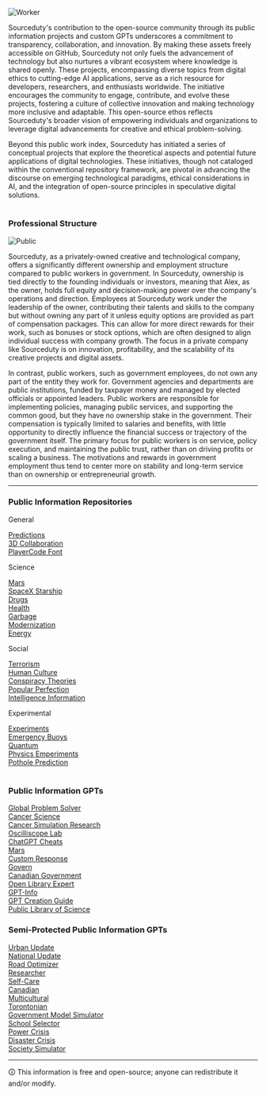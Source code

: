 ![Worker](https://github.com/sourceduty/Public_Work/assets/123030236/9fd05621-027d-48b9-bdc0-9108687561ba)

Sourceduty's contribution to the open-source community through its public information projects and custom GPTs underscores a commitment to transparency, collaboration, and innovation. By making these assets freely accessible on GitHub, Sourceduty not only fuels the advancement of technology but also nurtures a vibrant ecosystem where knowledge is shared openly. These projects, encompassing diverse topics from digital ethics to cutting-edge AI applications, serve as a rich resource for developers, researchers, and enthusiasts worldwide. The initiative encourages the community to engage, contribute, and evolve these projects, fostering a culture of collective innovation and making technology more inclusive and adaptable. This open-source ethos reflects Sourceduty's broader vision of empowering individuals and organizations to leverage digital advancements for creative and ethical problem-solving.

Beyond this public work index, Sourceduty has initiated a series of conceptual projects that explore the theoretical aspects and potential future applications of digital technologies. These initiatives, though not cataloged within the conventional repository framework, are pivotal in advancing the discourse on emerging technological paradigms, ethical considerations in AI, and the integration of open-source principles in speculative digital solutions.

#
### Professional Structure

![Public](https://github.com/user-attachments/assets/3fae7584-5ec2-4884-8b55-87ec92e51cbb)

Sourceduty, as a privately-owned creative and technological company, offers a significantly different ownership and employment structure compared to public workers in government. In Sourceduty, ownership is tied directly to the founding individuals or investors, meaning that Alex, as the owner, holds full equity and decision-making power over the company's operations and direction. Employees at Sourceduty work under the leadership of the owner, contributing their talents and skills to the company but without owning any part of it unless equity options are provided as part of compensation packages. This can allow for more direct rewards for their work, such as bonuses or stock options, which are often designed to align individual success with company growth. The focus in a private company like Sourceduty is on innovation, profitability, and the scalability of its creative projects and digital assets.

In contrast, public workers, such as government employees, do not own any part of the entity they work for. Government agencies and departments are public institutions, funded by taxpayer money and managed by elected officials or appointed leaders. Public workers are responsible for implementing policies, managing public services, and supporting the common good, but they have no ownership stake in the government. Their compensation is typically limited to salaries and benefits, with little opportunity to directly influence the financial success or trajectory of the government itself. The primary focus for public workers is on service, policy execution, and maintaining the public trust, rather than on driving profits or scaling a business. The motivations and rewards in government employment thus tend to center more on stability and long-term service than on ownership or entrepreneurial growth.

***

### Public Information Repositories

General

[Predictions](https://github.com/sourceduty/Predictions)
<br>
[3D Collaboration](https://github.com/sourceduty/3D_Collaboration)
<br>
[PlayerCode Font](https://github.com/sourceduty/PlayerCode)

Science

[Mars](https://github.com/sourceduty/Mars)
<br>
[SpaceX Starship](https://github.com/sourceduty/SpaceX_Starship)
<br>
[Drugs](https://github.com/sourceduty/Drugs)
<br>
[Health](https://github.com/sourceduty/Health)
<br>
[Garbage](https://github.com/sourceduty/Garbage)
<br>
[Modernization](https://github.com/sourceduty/Modernization)
<br>
[Energy](https://github.com/sourceduty/Energy)

Social

[Terrorism](https://github.com/sourceduty/Terrorism)
<br>
[Human Culture](https://github.com/sourceduty/Human_Culture)
<br>
[Conspiracy Theories](https://github.com/sourceduty/Conspiracy_Theory)
<br>
[Popular Perfection](https://github.com/sourceduty/Popular_Perfection)
<br>
[Intelligence Information](https://github.com/sourceduty/Intelligence_Information)

Experimental

[Experiments](https://github.com/sourceduty/Experiments)
<br>
[Emergency Buoys](https://github.com/sourceduty/Emergency_Buoys)
<br>
[Quantum](https://github.com/sourceduty/Quantum)
<br>
[Physics Emperiments](https://github.com/sourceduty/Physics_Experiments)
<br>
[Pothole Prediction](https://github.com/sourceduty/Pothole_Prediction)

#
### Public Information GPTs

[Global Problem Solver](https://chat.openai.com/g/g-2sjHPTA5y-global-problem-solver)
<br>
[Cancer Science](https://chat.openai.com/g/g-ALM4A85O7-cancer-science)
<br>
[Cancer Simulation Research](https://chat.openai.com/g/g-rJ2Onux8b-cancer-simulation-research)
<br>
[Oscilliscope Lab](https://chat.openai.com/g/g-nzY4ZwhO3-oscilloscope-lab)
<br>
[ChatGPT Cheats](https://chat.openai.com/g/g-Zvkwt2Zkr-chatgpt-cheats)
<br>
[Mars](https://chat.openai.com/g/g-aLfw9aF2J-mars)
<br>
[Custom Response](https://chat.openai.com/g/g-hQUalsSXM-custom-response)
<br>
[Govern](https://chat.openai.com/g/g-KwFofUds3-govern)
<br>
[Canadian Government](https://chat.openai.com/g/g-578CEKmsA-canadian-government)
<br>
[Open Library Expert](https://chat.openai.com/g/g-dhqKoecAp-open-library-expert)
<br>
[GPT-Info](https://chat.openai.com/g/g-ntdzmhh6s-gpt-info)
<br>
[GPT Creation Guide](https://chat.openai.com/g/g-GoLkguGSc-gpt-creation-guide)
<br>
[Public Library of Science](https://chat.openai.com/g/g-61QxqC9vW-public-library-of-science)

### Semi-Protected Public Information GPTs

[Urban Update](https://chat.openai.com/g/g-87Dl1RabQ-urban-update)
<br>
[National Update](https://chat.openai.com/g/g-IcqboO1QQ-national-update)
<br>
[Road Optimizer](https://chat.openai.com/g/g-LjAxDdlH9-road-optimizer)
<br>
[Researcher](https://chat.openai.com/g/g-YBfh2TXhd-researcher)
<br>
[Self-Care](https://chat.openai.com/g/g-wHjpE258h-self-care)
<br>
[Canadian](https://chat.openai.com/g/g-gLPMVBUZ3-canadian)
<br>
[Multicultural](https://chat.openai.com/g/g-PVfNlm9y5-multicultural)
<br>
[Torontonian](https://chat.openai.com/g/g-MLyFYs8LH-torontonian)
<br>
[Government Model Simulator](https://chat.openai.com/g/g-8JwnHHEgc-government-model-simulator)
<br>
[School Selector](https://chat.openai.com/g/g-U1rNmqPa2-school-selector)
<br>
[Power Crisis](https://chat.openai.com/g/g-xFhradg42-power-crisis)
<br>
[Disaster Crisis](https://chat.openai.com/g/g-QQUg3dzIf-disaster-crisis)
<br>
[Society Simulator](https://chat.openai.com/g/g-6JmbafNlt-society-simulator)

***
🛈 This information is free and open-source; anyone can redistribute it and/or modify.
